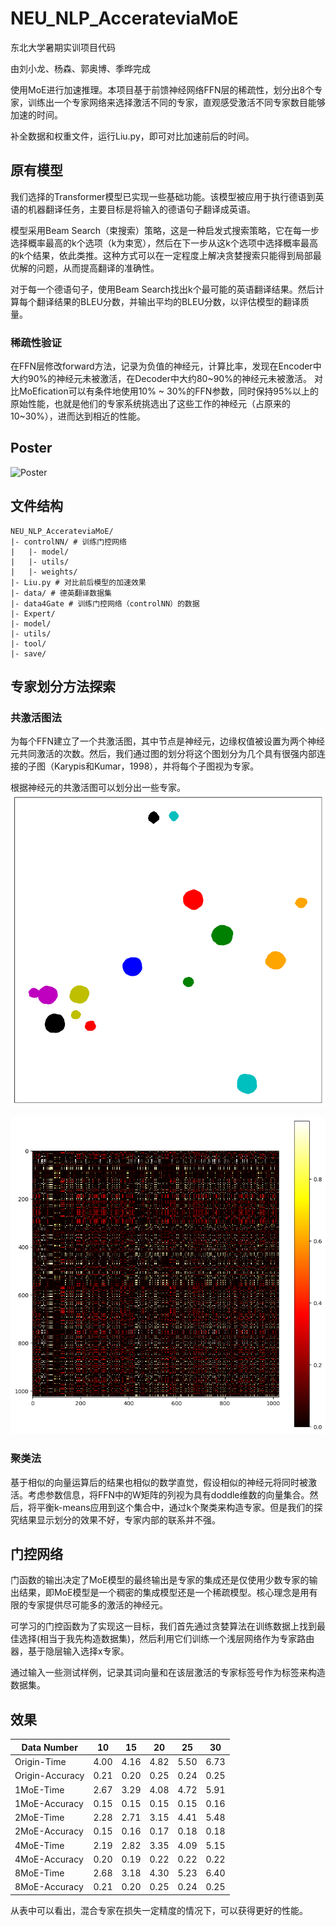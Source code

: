 # NEU_NLP_AccerateviaMoE

东北大学暑期实训项目代码

由刘小龙、杨森、郭奥博、季晔完成

使用MoE进行加速推理。本项目基于前馈神经网络FFN层的稀疏性，划分出8个专家，训练出一个专家网络来选择激活不同的专家，直观感受激活不同专家数目能够加速的时间。

补全数据和权重文件，运行Liu.py，即可对比加速前后的时间。

## 原有模型

我们选择的Transformer模型已实现一些基础功能。该模型被应用于执行德语到英语的机器翻译任务，主要目标是将输入的德语句子翻译成英语。

模型采用Beam Search（束搜索）策略，这是一种启发式搜索策略，它在每一步选择概率最高的k个选项（k为束宽），然后在下一步从这k个选项中选择概率最高的k个结果，依此类推。这种方式可以在一定程度上解决贪婪搜索只能得到局部最优解的问题，从而提高翻译的准确性。

对于每一个德语句子，使用Beam Search找出k个最可能的英语翻译结果。然后计算每个翻译结果的BLEU分数，并输出平均的BLEU分数，以评估模型的翻译质量。

### 稀疏性验证

在FFN层修改forward方法，记录为负值的神经元，计算比率，发现在Encoder中大约90%的神经元未被激活，在Decoder中大约80~90%的神经元未被激活。
对比MoEfication可以有条件地使用10% ~ 30%的FFN参数，同时保持95%以上的原始性能，也就是他们的专家系统挑选出了这些工作的神经元（占原来的10~30%），进而达到相近的性能。

## Poster

![Poster](./poster_en_00.png)

## 文件结构

    NEU_NLP_AccerateviaMoE/
    |- controlNN/ # 训练门控网络
    |   |- model/
    |   |- utils/
    |   |- weights/
    |- Liu.py # 对比前后模型的加速效果
    |- data/ # 德英翻译数据集
    |- data4Gate # 训练门控网络（controlNN）的数据
    |- Expert/
    |- model/
    |- utils/
    |- tool/
    |- save/

## 专家划分方法探索

### 共激活图法

为每个FFN建立了一个共激活图，其中节点是神经元，边缘权值被设置为两个神经元共同激活的次数。然后，我们通过图的划分将这个图划分为几个具有很强内部连接的子图（Karypis和Kumar，1998），并将每个子图视为专家。

根据神经元的共激活图可以划分出一些专家。
![export](./index0.png)

![hot](./index0_hot.png)

### 聚类法

基于相似的向量运算后的结果也相似的数学直觉，假设相似的神经元将同时被激活。考虑参数信息，将FFN中的W矩阵的列视为具有doddle维数的向量集合。然后，将平衡k-means应用到这个集合中，通过k个聚类来构造专家。但是我们的探究结果显示划分的效果不好，专家内部的联系并不强。

## 门控网络

门函数的输出决定了MoE模型的最终输出是专家的集成还是仅使用少数专家的输出结果，即MoE模型是一个稠密的集成模型还是一个稀疏模型。核心理念是用有限的专家提供尽可能多的激活的神经元。

可学习的门控函数为了实现这一目标，我们首先通过贪婪算法在训练数据上找到最佳选择(相当于我先构造数据集)，然后利用它们训练一个浅层网络作为专家路由器，基于隐层输入选择x专家。

通过输入一些测试样例，记录其词向量和在该层激活的专家标签号作为标签来构造数据集。

## 效果

| Data Number | 10    | 15    | 20    | 25    | 30    |
|-------------|-------|-------|-------|-------|-------|
| Origin-Time | 4.00  | 4.16  | 4.82  | 5.50  | 6.73  |
| Origin-Accuracy | 0.21 | 0.20 | 0.25 | 0.24 | 0.25 |
| 1MoE-Time   | 2.67  | 3.29  | 4.08  | 4.72  | 5.91  |
| 1MoE-Accuracy | 0.15 | 0.15 | 0.15 | 0.15 | 0.16 |
| 2MoE-Time   | 2.28  | 2.71  | 3.15  | 4.41  | 5.48  |
| 2MoE-Accuracy | 0.15 | 0.16 | 0.17 | 0.18 | 0.18 |
| 4MoE-Time   | 2.19  | 2.82  | 3.35  | 4.09  | 5.15  |
| 4MoE-Accuracy | 0.20 | 0.19 | 0.22 | 0.22 | 0.22 |
| 8MoE-Time   | 2.68  | 3.18  | 4.30  | 5.23  | 6.40  |
| 8MoE-Accuracy | 0.21 | 0.20 | 0.25 | 0.24 | 0.25 |

从表中可以看出，混合专家在损失一定精度的情况下，可以获得更好的性能。

